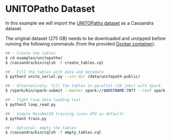 # UNITOPatho Dataset

In this example we will import the [UNITOPatho
dataset](https://ieee-dataport.org/open-access/unitopatho) as a
Cassandra dataset.

The original dataset (275 GB) needs to be downloaded and unzipped
before running the following commands (from the provided [Docker
container](../../)).

```bash
## - Create the tables
$ cd examples/unitopatho/
$ /cassandra/bin/cqlsh -f create_tables.cql

## - Fill the tables with data and metadata
$ python3 unito_serial.py --src-dir /data/unitopath-public/

## - Alternatively: fill the tables in parallel (20 jobs) with Spark
$ /spark/bin/spark-submit --master spark://$HOSTNAME:7077 --conf spark.default.parallelism=20 --py-files unito_common.py unito_spark.py --src-dir /data/unitopath-public/

## - Tight loop data loading test
$ python3 loop_read.py

## - Simple ResnNet50 training (uses GPU as default)
$ python3 train.py

## - Optional: empty the tables
$ /cassandra/bin/cqlsh -f empty_tables.cql
```
